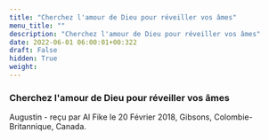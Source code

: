 ```yaml
---
title: "Cherchez l'amour de Dieu pour réveiller vos âmes"
menu_title: ""
description: "Cherchez l'amour de Dieu pour réveiller vos âmes"
date: 2022-06-01 06:00:01+00:322
draft: False
hidden: True
weight:
---
```

### Cherchez l'amour de Dieu pour réveiller vos âmes

Augustin - reçu par Al Fike le 20 Février 2018, Gibsons, Colombie-Britannique, Canada.



